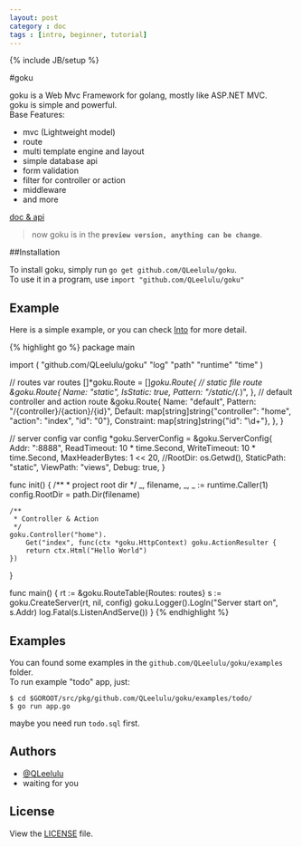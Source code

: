 ```yaml
---
layout: post
category : doc
tags : [intro, beginner, tutorial]
---
```

{% include JB/setup %}

#goku

goku is a Web Mvc Framework for golang, mostly like ASP.NET MVC.    
goku is simple and powerful.    
Base Features:  
+ mvc (Lightweight model) 
+ route 
+ multi template engine and layout 
+ simple database api 
+ form validation 
+ filter for controller or action 
+ middleware
+ and more

[doc & api](http://go.pkgdoc.org/github.com/QLeelulu/goku)

> now goku is in the __`preview version, anything can be change`__.

##Installation

To install goku, simply run `go get github.com/QLeelulu/goku`.     
To use it in a program, use `import "github.com/QLeelulu/goku"`

## Example

Here is a simple example, or you can check [Into](/doc/into) for more detail.

{% highlight go %}
package main

import (
    "github.com/QLeelulu/goku"
    "log"
    "path"
    "runtime"
    "time"
)

// routes
var routes []*goku.Route = []*goku.Route{
    // static file route
    &goku.Route{
        Name:     "static",
        IsStatic: true,
        Pattern:  "/static/(.*)",
    },
    // default controller and action route
    &goku.Route{
        Name:       "default",
        Pattern:    "/{controller}/{action}/{id}",
        Default:    map[string]string{"controller": "home", "action": "index", "id": "0"},
        Constraint: map[string]string{"id": "\\d+"},
    },
}

// server config
var config *goku.ServerConfig = &goku.ServerConfig{
    Addr:           ":8888",
    ReadTimeout:    10 * time.Second,
    WriteTimeout:   10 * time.Second,
    MaxHeaderBytes: 1 << 20,
    //RootDir:        os.Getwd(),
    StaticPath: "static",
    ViewPath:   "views",
    Debug:      true,
}

func init() {
    /**
     * project root dir
     */
    _, filename, _, _ := runtime.Caller(1)
    config.RootDir = path.Dir(filename)

    /**
     * Controller & Action
     */
    goku.Controller("home").
        Get("index", func(ctx *goku.HttpContext) goku.ActionResulter {
        return ctx.Html("Hello World")
    })

}

func main() {
    rt := &goku.RouteTable{Routes: routes}
    s := goku.CreateServer(rt, nil, config)
    goku.Logger().Logln("Server start on", s.Addr)
    log.Fatal(s.ListenAndServe())
}
{% endhighlight %}

## Examples

You can found some examples in the `github.com/QLeelulu/goku/examples` folder.    
To run example "todo" app, just:
    
    $ cd $GOROOT/src/pkg/github.com/QLeelulu/goku/examples/todo/
    $ go run app.go

maybe you need run `todo.sql` first.

## Authors

 - [@QLeelulu](http://weibo.com/qleelulu)
 - waiting for you


## License

View the [LICENSE](https://github.com/senchalabs/connect/blob/master/LICENSE) file.